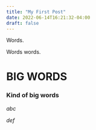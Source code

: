```yaml
---
title: "My First Post"
date: 2022-06-14T16:21:32-04:00
draft: false
---
```


Words.

Words words.

# BIG WORDS

### Kind of big words

*abc*

_def_

